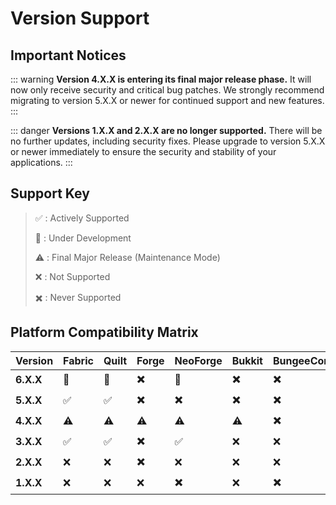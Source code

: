 ﻿# Version Support

## Important Notices

::: warning
**Version 4.X.X is entering its final major release phase.** It will now only receive security and critical bug patches.
We strongly recommend migrating to version 5.X.X or newer for continued support and new features.
:::

::: danger
**Versions 1.X.X and 2.X.X are no longer supported.** There will be no further updates, including security fixes. Please
upgrade to version 5.X.X or newer immediately to ensure the security and stability of your applications.
:::

## Support Key

> :white_check_mark: : Actively Supported
> 
> :construction: : Under Development
> 
> :warning: : Final Major Release (Maintenance Mode)
> 
> :x: : Not Supported
> 
>:heavy_multiplication_x: : Never Supported

## Platform Compatibility Matrix

| Version   | Fabric             | Quilt              | Forge                    | NeoForge                 | Bukkit                   | BungeeCord               | Velocity                 |
|:----------|:-------------------|:-------------------|:-------------------------|:-------------------------|:-------------------------|:-------------------------|:-------------------------|
| **6.X.X** | :construction:     | :construction:     | :heavy_multiplication_x: | :construction:           | :heavy_multiplication_x: | :heavy_multiplication_x: | :heavy_multiplication_x: |
| **5.X.X** | :white_check_mark: | :white_check_mark: | :heavy_multiplication_x: | :heavy_multiplication_x: | :heavy_multiplication_x: | :heavy_multiplication_x: | :heavy_multiplication_x: |
| **4.X.X** | :warning:          | :warning:          | :warning:                | :warning:                | :warning:                | :heavy_multiplication_x: | :heavy_multiplication_x: |
| **3.X.X** | :white_check_mark: | :white_check_mark: | :heavy_multiplication_x: | :white_check_mark:       | :x:                      | :x:                      | :x:                      |
| **2.X.X** | :x:                | :x:                | :heavy_multiplication_x: | :x:                      | :x:                      | :x:                      | :x:                      |
| **1.X.X** | :x:                | :x:                | :x:                      | :heavy_multiplication_x: | :x:                      | :heavy_multiplication_x: | :heavy_multiplication_x: |